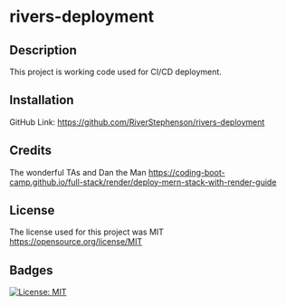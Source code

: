 # rivers-deployment

## Description 

This project is working code used for CI/CD deployment.

## Installation

GitHub Link: https://github.com/RiverStephenson/rivers-deployment

## Credits

The wonderful TAs and Dan the Man
https://coding-boot-camp.github.io/full-stack/render/deploy-mern-stack-with-render-guide

## License

The license used for this project was MIT https://opensource.org/license/MIT 

## Badges

[![License: MIT](https://img.shields.io/badge/License-MIT-yellow.svg)](https://opensource.org/licenses/MIT)
 
